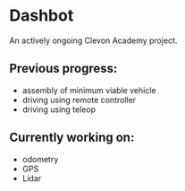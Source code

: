 # Dashbot

An actively ongoing Clevon Academy project.

## Previous progress: 
- assembly of minimum viable vehicle
- driving using remote controller
- driving using teleop
  
## Currently working on:
- odometry
- GPS
- Lidar
